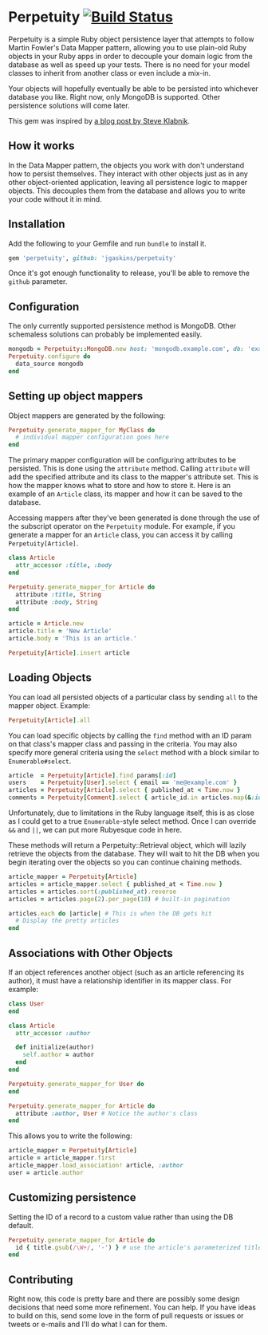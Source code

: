 # Perpetuity [![Build Status](https://secure.travis-ci.org/jgaskins/perpetuity.png)](http://travis-ci.org/jgaskins/perpetuity)

Perpetuity is a simple Ruby object persistence layer that attempts to follow Martin Fowler's Data Mapper pattern, allowing you to use plain-old Ruby objects in your Ruby apps in order to decouple your domain logic from the database as well as speed up your tests. There is no need for your model classes to inherit from another class or even include a mix-in.

Your objects will hopefully eventually be able to be persisted into whichever database you like. Right now, only MongoDB is supported. Other persistence solutions will come later.

This gem was inspired by [a blog post by Steve Klabnik](http://blog.steveklabnik.com/posts/2011-12-30-active-record-considered-harmful).

## How it works

In the Data Mapper pattern, the objects you work with don't understand how to persist themselves. They interact with other objects just as in any other object-oriented application, leaving all persistence logic to mapper objects. This decouples them from the database and allows you to write your code without it in mind.

## Installation

Add the following to your Gemfile and run `bundle` to install it.

```ruby
gem 'perpetuity', github: 'jgaskins/perpetuity'
```

Once it's got enough functionality to release, you'll be able to remove the `github` parameter.

## Configuration

The only currently supported persistence method is MongoDB. Other schemaless solutions can probably be implemented easily.

```ruby
mongodb = Perpetuity::MongoDB.new host: 'mongodb.example.com', db: 'example_db'
Perpetuity.configure do 
  data_source mongodb
end
```

## Setting up object mappers

Object mappers are generated by the following:

```ruby
Perpetuity.generate_mapper_for MyClass do
  # individual mapper configuration goes here
end
```

The primary mapper configuration will be configuring attributes to be persisted. This is done using the `attribute` method. Calling `attribute` will add the specified attribute and its class to the mapper's attribute set. This is how the mapper knows what to store and how to store it. Here is an example of an `Article` class, its mapper and how it can be saved to the database.

Accessing mappers after they've been generated is done through the use of the subscript operator on the `Perpetuity` module. For example, if you generate a mapper for an `Article` class, you can access it by calling `Perpetuity[Article]`.

```ruby
class Article
  attr_accessor :title, :body
end

Perpetuity.generate_mapper_for Article do
  attribute :title, String
  attribute :body, String
end

article = Article.new
article.title = 'New Article'
article.body = 'This is an article.'

Perpetuity[Article].insert article
```

## Loading Objects

You can load all persisted objects of a particular class by sending `all` to the mapper object. Example:

```ruby
Perpetuity[Article].all
```

You can load specific objects by calling the `find` method with an ID param on that class's mapper class and passing in the criteria. You may also specify more general criteria using the `select` method with a block similar to `Enumerable#select`.

```ruby
article  = Perpetuity[Article].find params[:id]
users    = Perpetuity[User].select { email == 'me@example.com' }
articles = Perpetuity[Article].select { published_at < Time.now }
comments = Perpetuity[Comment].select { article_id.in articles.map(&:id) }
```

Unfortunately, due to limitations in the Ruby language itself, this is as close as I could get to a true `Enumerable`-style select method. Once I can override `&&` and `||`, we can put more Rubyesque code in here.

These methods will return a Perpetuity::Retrieval object, which will lazily retrieve the objects from the database. They will wait to hit the DB when you begin iterating over the objects so you can continue chaining methods.

```ruby
article_mapper = Perpetuity[Article]
articles = article_mapper.select { published_at < Time.now }
articles = articles.sort(:published_at).reverse
articles = articles.page(2).per_page(10) # built-in pagination

articles.each do |article| # This is when the DB gets hit
  # Display the pretty articles
end
```

## Associations with Other Objects

If an object references another object (such as an article referencing its author), it must have a relationship identifier in its mapper class. For example:

```ruby
class User
end

class Article
  attr_accessor :author

  def initialize(author)
    self.author = author
  end
end

Perpetuity.generate_mapper_for User do
end

Perpetuity.generate_mapper_for Article do
  attribute :author, User # Notice the author's class
end
```

This allows you to write the following:

```ruby
article_mapper = Perpetuity[Article]
article = article_mapper.first
article_mapper.load_association! article, :author
user = article.author
```

## Customizing persistence

Setting the ID of a record to a custom value rather than using the DB default.

```ruby
Perpetuity.generate_mapper_for Article do
  id { title.gsub(/\W+/, '-') } # use the article's parameterized title attribute as its ID
end
```

## Contributing

Right now, this code is pretty bare and there are possibly some design decisions that need some more refinement. You can help. If you have ideas to build on this, send some love in the form of pull requests or issues or tweets or e-mails and I'll do what I can for them.

